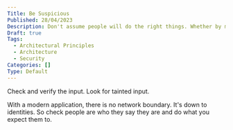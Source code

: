 ```yaml
---
Title: Be Suspicious
Published: 28/04/2023
Description: Don't assume people will do the right things. Whether by malice or ignorance, users will try to break your app.
Draft: true
Tags:
  - Architectural Principles
  - Architecture
  - Security
Categories: []
Type: Default
---
```


Check and verify the input. Look for tainted input.

With a modern application, there is no network boundary. It's down to identities. So check people are who they say they are and do what you expect them to.
